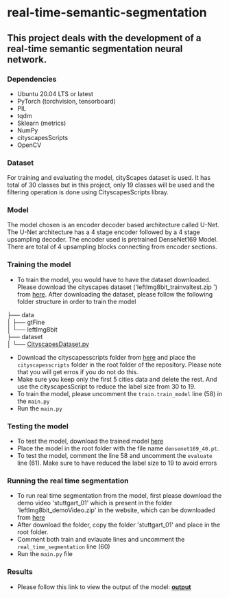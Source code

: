 # real-time-semantic-segmentation


## This project deals with the development of a real-time semantic segmentation neural network.


### Dependencies

- Ubuntu 20.04 LTS or latest
- PyTorch (torchvision, tensorboard)
- PIL
- tqdm
- Sklearn (metrics)
- NumPy
- cityscapesScripts
- OpenCV

### Dataset

For training and evaluating the model, cityScapes dataset is used. It has total of 30 classes but in this project, only 19 classes will be used and the filtering operation is done using CityscapesScripts libray. 

### Model

The model chosen is an encoder decoder based architecture called U-Net. The U-Net architecture has a 4 stage encoder followed by a 4 stage upsampling decoder. The encoder used is pretrained DenseNet169 Model. There are total of 4 upsampling blocks connecting from encoder sections.

### Training the model

- To train the model, you would have to have the dataset downloaded. Please download the cityscapes dataset ('leftImg8bit_trainvaltest.zip ') from [here](https://www.cityscapes-dataset.com/downloads/). After downloading the dataset, please follow the following folder structure in order to train the model

├── data  
│   ├── gtFine  
│   └── leftImg8bit  
├── dataset  
│   └── [CityscapesDataset.py](dataset/CityscapesDataset.py)  

- Download the cityscapesscripts folder from [here](https://github.com/mcordts/cityscapesScripts) and place the `cityscapesscripts` folder in the root folder of the repository. Please note that you will get erros if you do not do this.
- Make sure you keep only the first 5 cities data and delete the rest. And use the cityscapesScript to reduce the label size from 30 to 19.
- To train the model, please uncomment the `train.train_model` line (58) in the `main.py` 
- Run the `main.py` 

### Testing the model
- To test the model, download the trained model [here](https://drive.google.com/file/d/1nND3Z6z3b2cxlS8Lcu5PlDifiPDQR1C_/view?usp=sharing)
- Place the model in the root folder with the file name `densenet169_40.pt`.
- To test the model, comment the line 58 and uncomment the `evaluate` line (61). Make sure to have reduced the label size to 19 to avoid errors

### Running the real time segmentation 
- To run real time segmentation from the model, first please download the demo video 'stuttgart_01' which is present in the folder 'leftImg8bit_demoVideo.zip' in the website, which can be downloaded from [here](https://www.cityscapes-dataset.com/downloads/)
- After download the folder, copy the folder 'stuttgart_01' and place in the root folder.
- Comment both train and evlauate lines and uncomment the `real_time_segmentation` line (60)
- Run the `main.py` file

### Results
- Please follow this link to view the output of the model: [**output**](https://drive.google.com/file/d/10_N1CZ5ziUFmwhj7weqwYdaZjgHMAde2/view?usp=sharing)
